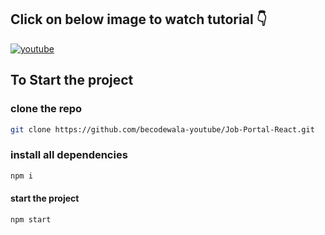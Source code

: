 ## **Click on below image to watch tutorial** 👇


[![youtube](https://img.youtube.com/vi/7Ie95ocOMQE/0.jpg)](https://www.youtube.com/watch?v=7Ie95ocOMQE)

## To Start the project
### clone the repo
  ```bash
 git clone https://github.com/becodewala-youtube/Job-Portal-React.git
  ```
###  install all dependencies
```bash
npm i
```
#### start the project
```bash
npm start
```

